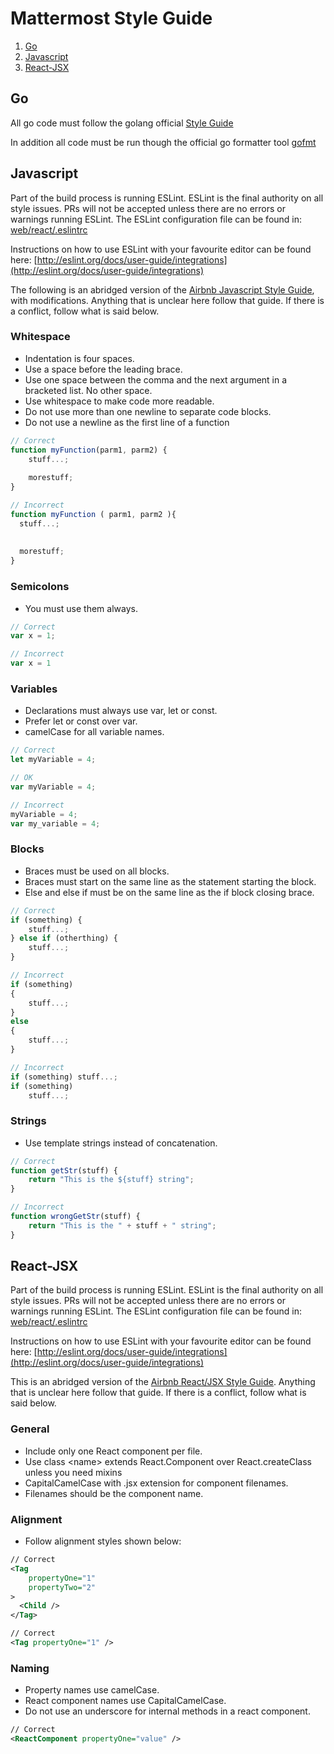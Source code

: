 # Mattermost Style Guide

1. [Go](#go)
2. [Javascript](#javascript)
3. [React-JSX](#react-jsx)


## Go

All go code must follow the golang official [Style Guide](https://golang.org/doc/effective_go.html)

In addition all code must be run though the official go formatter tool [gofmt](https://golang.org/cmd/gofmt/)


## Javascript

Part of the build process is running ESLint. ESLint is the final authority on all style issues. PRs will not be accepted unless there are no errors or warnings running ESLint. The ESLint configuration file can be found in: [web/react/.eslintrc](https://github.com/mattermost/platform/blob/master/web/react/.eslintrc.json)

Instructions on how to use ESLint with your favourite editor can be found here: [http://eslint.org/docs/user-guide/integrations](http://eslint.org/docs/user-guide/integrations)

The following is an abridged version of the [Airbnb Javascript Style Guide](https://github.com/airbnb/javascript/blob/master/README.md#airbnb-javascript-style-guide-), with modifications. Anything that is unclear here follow that guide. If there is a conflict, follow what is said below. 

### Whitespace

- Indentation is four spaces.
- Use a space before the leading brace.
- Use one space between the comma and the next argument in a bracketed list. No other space.
- Use whitespace to make code more readable.
- Do not use more than one newline to separate code blocks. 
- Do not use a newline as the first line of a function

```javascript
// Correct
function myFunction(parm1, parm2) {
    stuff...;
  
    morestuff;
}

// Incorrect
function myFunction ( parm1, parm2 ){
  stuff...;
    
    
  morestuff;
}

```

### Semicolons

- You must use them always.

```javascript
// Correct
var x = 1;

// Incorrect
var x = 1
```

### Variables

- Declarations must always use var, let or const.
- Prefer let or const over var.
- camelCase for all variable names.

```javascript
// Correct
let myVariable = 4;

// OK
var myVariable = 4;

// Incorrect
myVariable = 4;
var my_variable = 4;
```

### Blocks

- Braces must be used on all blocks.
- Braces must start on the same line as the statement starting the block.
- Else and else if must be on the same line as the if block closing brace.

```javascript
// Correct
if (something) {
    stuff...;
} else if (otherthing) {
    stuff...;
}

// Incorrect
if (something)
{
    stuff...;
}
else
{
    stuff...;
}

// Incorrect
if (something) stuff...;
if (something)
    stuff...;

```

### Strings

- Use template strings instead of concatenation.

```javascript
// Correct
function getStr(stuff) {
    return "This is the ${stuff} string";
}

// Incorrect
function wrongGetStr(stuff) {
    return "This is the " + stuff + " string";
}
```

## React-JSX

Part of the build process is running ESLint. ESLint is the final authority on all style issues. PRs will not be accepted unless there are no errors or warnings running ESLint. The ESLint configuration file can be found in: [web/react/.eslintrc](https://github.com/mattermost/platform/blob/master/web/react/.eslintrc.json)

Instructions on how to use ESLint with your favourite editor can be found here: [http://eslint.org/docs/user-guide/integrations](http://eslint.org/docs/user-guide/integrations)

This is an abridged version of the [Airbnb React/JSX Style Guide](https://github.com/airbnb/javascript/tree/master/react#airbnb-reactjsx-style-guide). Anything that is unclear here follow that guide. If there is a conflict, follow what is said below. 

### General

- Include only one React component per file.
- Use class \<name\> extends React.Component over React.createClass unless you need mixins
- CapitalCamelCase with .jsx extension for component filenames.
- Filenames should be the component name.

### Alignment

- Follow alignment styles shown below:
```xml
// Correct
<Tag
    propertyOne="1"
    propertyTwo="2"
>
  <Child />
</Tag>

// Correct
<Tag propertyOne="1" />
```

### Naming

- Property names use camelCase.
- React component names use CapitalCamelCase.
- Do not use an underscore for internal methods in a react component. 

```xml
// Correct
<ReactComponent propertyOne="value" />
```
